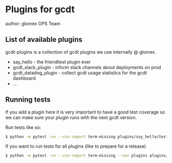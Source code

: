 # Plugins for gcdt

author: glomex OPS Team


## List of available plugins 

gcdt-plugins is a collection of gcdt plugins we use internally @ glomex.

* say_hello - the friendliest plugin ever
* gcdt_slack_plugin - inform slack channels about deployments on prod
* gcdt_datadog_plugin - collect gcdt usage statistics for the gcdt dashboard
* ...


## Running tests

If you add a plugin here it is very important to have a good test coverage so we can make sure your plugin runs with the next gcdt version.

Run tests like so:

``` bash
$ python -m pytest -vv --cov-report term-missing plugins/say_hello/tests/test_*
```

If you want to run tests for all plugins (like to prepare for a release)

``` bash
$ python -m pytest -vv --cov-report term-missing --cov plugins plugins/*/tests/test_*
```
